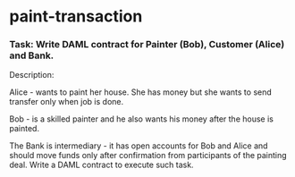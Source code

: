 # paint-transaction
### Task: Write DAML contract for Painter (Bob), Customer (Alice) and Bank.

Description:

Alice - wants to paint her house. She has money but she wants to send transfer only when job is done.

Bob - is a skilled painter and he also wants his money after the house is painted.

The Bank is intermediary - it has open accounts for Bob and Alice and should move funds only after confirmation from participants of the painting deal. Write a DAML contract to execute such task.
